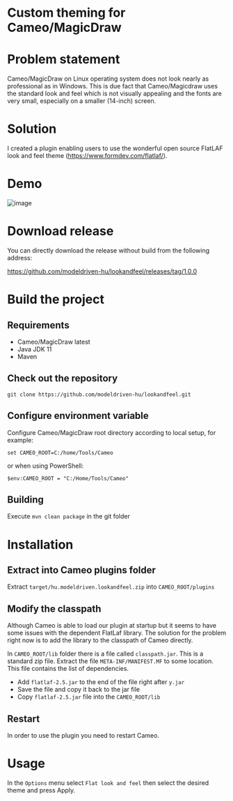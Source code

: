 # Custom theming for Cameo/MagicDraw

# Problem statement

Cameo/MagicDraw on Linux operating system does not look nearly 
as professional as in Windows. This is due fact that Cameo/Magicdraw
uses the standard look and feel which is not visually appealing and
the fonts are very small, especially on a smaller (14-inch) screen.

# Solution

I created a plugin enabling users to use the wonderful open source 
FlatLAF look and feel theme (https://www.formdev.com/flatlaf/). 

# Demo

![image](https://user-images.githubusercontent.com/8182138/194689638-86fe9c18-868b-44a4-a4e8-8d8419bac6af.png)

# Download release

You can directly download the release without build from the following address:

https://github.com/modeldriven-hu/lookandfeel/releases/tag/1.0.0

# Build the project

## Requirements

- Cameo/MagicDraw latest
- Java JDK 11
- Maven

## Check out the repository

`git clone https://github.com/modeldriven-hu/lookandfeel.git`

## Configure environment variable

Configure Cameo/MagicDraw root directory according to local setup, for example:

`set CAMEO_ROOT=C:/home/Tools/Cameo`

or when using PowerShell:

`$env:CAMEO_ROOT = "C:/Home/Tools/Cameo"`

## Building

Execute `mvn clean package` in the git folder

# Installation

## Extract into Cameo plugins folder

Extract `target/hu.modeldriven.lookandfeel.zip` into `CAMEO_ROOT/plugins`

## Modify the classpath

Although Cameo is able to load our plugin at startup but it seems to have
some issues with the dependent FlatLaf library. The solution for the 
problem right now is to add the library to the classpath of Cameo directly.

In `CAMEO_ROOT/lib` folder there is a file called `classpath.jar`. This is a 
standard zip file. Extract the file `META-INF/MANIFEST.MF` to some location. 
This file contains the list of dependencies. 

* Add `flatlaf-2.5.jar` to the end of the file right after `y.jar`
* Save the file and copy it back to the jar file
* Copy `flatlaf-2.5.jar` file into the `CAMEO_ROOT/lib`

## Restart

In order to use the plugin you need to restart Cameo.

# Usage

In the `Options` menu select `Flat look and feel` then select
the desired theme and press Apply.
